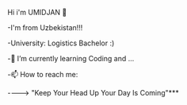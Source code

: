 Hi i'm UMIDJAN 👋 

-I'm from Uzbekistan!!!

-University: Logistics Bachelor :)

-🌱 I’m currently learning Coding and ... 

-📫 How to reach me:

----> "Keep Your
              Head Up
                 Your Day
                      Is Coming"***
